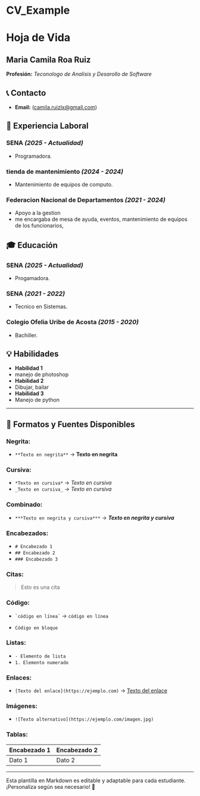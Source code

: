 # CV_Example
# Hoja de Vida

## Maria Camila Roa Ruiz
**Profesión:** _Teconologo de Analisis y Desarollo de Software_

## 📞 Contacto
- **Email:** (camila.ruizlx@gmail.com)

## 🏢 Experiencia Laboral
### **SENA** _(2025 - Actualidad)_
- Programadora.
 
### **tienda de mantenimiento** _(2024 - 2024)_
- Mantenimiento de equipos de computo.

### **Federacion Nacional de Departamentos** _(2021 - 2024)_
- Apoyo a la gestion
- me encargaba de mesa de ayuda, eventos, mantenimiento de equipos de los funcionarios, 

## 🎓 Educación
### **SENA** _(2025 - Actualidad)_
- Progamadora.

### **SENA** _(2021 - 2022)_
- Tecnico en Sistemas.

### **Colegio Ofelia Uribe de Acosta** _(2015 - 2020)_
- Bachiller.
 


## 💡 Habilidades
- **Habilidad 1**
- manejo de photoshop
- **Habilidad 2**
- Dibujar, bailar
- **Habilidad 3**
- Manejo de python
  

---

## 🎨 Formatos y Fuentes Disponibles

### **Negrita:**
- `**Texto en negrita**` → **Texto en negrita**

### **Cursiva:**
- `*Texto en cursiva*` → *Texto en cursiva*
- `_Texto en cursiva_` → _Texto en cursiva_

### **Combinado:**
- `***Texto en negrita y cursiva***` → ***Texto en negrita y cursiva***

### **Encabezados:**
- `# Encabezado 1`
- `## Encabezado 2`
- `### Encabezado 3`

### **Citas:**
> Esto es una cita

### **Código:**
- `` `código en línea` `` → `código en línea`
- ```
  Código en bloque
  ```

### **Listas:**
- `- Elemento de lista`
- `1. Elemento numerado`

### **Enlaces:**
- `[Texto del enlace](https://ejemplo.com)` → [Texto del enlace](https://ejemplo.com)

### **Imágenes:**
- `![Texto alternativo](https://ejemplo.com/imagen.jpg)`

### **Tablas:**
| Encabezado 1 | Encabezado 2 |
|-------------|-------------|
| Dato 1     | Dato 2      |

---

Esta plantilla en Markdown es editable y adaptable para cada estudiante. ¡Personaliza según sea necesario! 🎯

